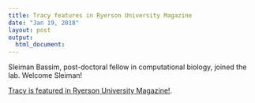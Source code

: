 ```yaml
---
title: Tracy features in Ryerson University Magazine
date: "Jan 19, 2018"
layout: post
output:
  html_document:
---
```


Sleiman Bassim, post-doctoral fellow in computational biology, joined the lab. Welcome Sleiman!


[Tracy is featured in Ryerson University Magazine!](https://www.ryerson.ca/news-events/news/2018/01/the-personal-side-of-cancer-research/).
